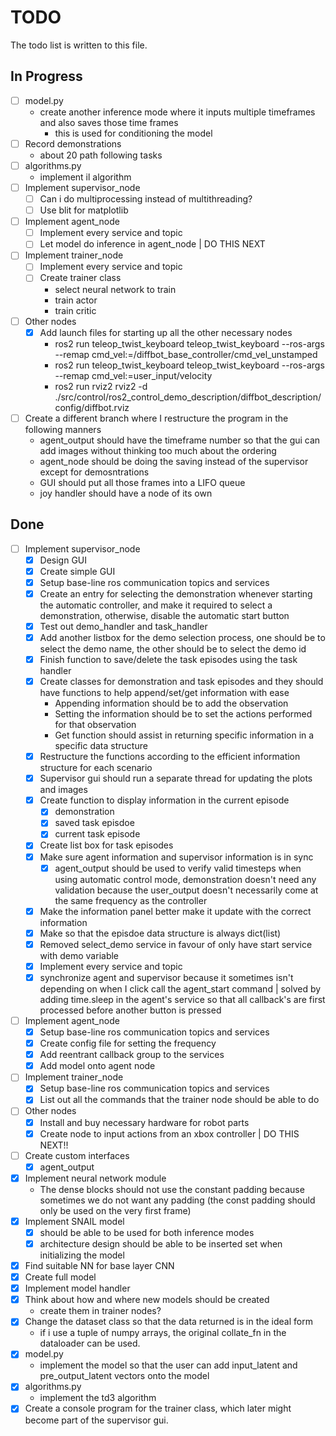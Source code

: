 # TODO

The todo list is written to this file.

## In Progress

- [ ] model.py
    - create another inference mode where it inputs multiple timeframes and also saves those time frames
        - this is used for conditioning the model
- [ ] Record demonstrations
    - about 20 path following tasks
- [ ] algorithms.py
    - implement il algorithm
- [ ] Implement supervisor_node
    - [ ] Can i do multiprocessing instead of multithreading?
    - [ ] Use blit for matplotlib
- [ ] Implement agent_node
    - [ ] Implement every service and topic
    - [ ] Let model do inference in agent_node | DO THIS NEXT
- [ ] Implement trainer_node
    - [ ] Implement every service and topic
    - [ ] Create trainer class
        - select neural network to train
        - train actor
        - train critic
- [ ] Other nodes
    - [x] Add launch files for starting up all the other necessary nodes 
        - ros2 run teleop_twist_keyboard teleop_twist_keyboard --ros-args --remap cmd_vel:=/diffbot_base_controller/cmd_vel_unstamped
        - ros2 run teleop_twist_keyboard teleop_twist_keyboard --ros-args --remap cmd_vel:=user_input/velocity
        - ros2 run rviz2 rviz2 -d ./src/control/ros2_control_demo_description/diffbot_description/config/diffbot.rviz
- [ ] Create a different branch where I restructure the program in the following manners
    - agent_output should have the timeframe number so that the gui can add images without thinking too much about the ordering
    - agent_node should be doing the saving instead of the supervisor except for demosntrations
    - GUI should put all those frames into a LIFO queue
    - joy handler should have a node of its own

## Done

- [ ] Implement supervisor_node
    - [x] Design GUI 
    - [x] Create simple GUI
    - [x] Setup base-line ros communication topics and services
    - [x] Create an entry for selecting the demonstration whenever starting the automatic controller, and make it required to select a demonstration, otherwise, disable the automatic start button
    - [x] Test out demo_handler and task_handler
    - [x] Add another listbox for the demo selection process, one should be to select the demo name, the other should be to select the demo id
    - [x] Finish function to save/delete the task episodes using the task handler
    - [x] Create classes for demonstration and task episodes and they should have functions to help append/set/get information with ease
        - Appending information should be to add the observation
        - Setting the information should be to set the actions performed for that observation
        - Get function should assist in returning specific information in a specific data structure
    - [x] Restructure the functions according to the efficient information structure for each scenario
    - [x] Supervisor gui should run a separate thread for updating the plots and images
    - [x] Create function to display information in the current episode
        - [x] demonstration
        - [x] saved task episdoe
        - [x] current task episode
    - [x] Create list box for task episodes
    - [x] Make sure agent information and supervisor information is in sync
        - [x] agent_output should be used to verify valid timesteps when using automatic control mode, demonstration doesn't need any validation because the user_output doesn't necessarily come at the same frequency as the controller
    - [x] Make the information panel better make it update with the correct information
    - [x] Make so that the episdoe data structure is always dict(list)
    - [x] Removed select_demo service in favour of only have start service with demo variable
    - [x] Implement every service and topic
    - [x] synchronize agent and supervisor because it sometimes isn't depending on when I click call the agent_start command | solved by adding time.sleep in the agent's service so that all callback's are first processed before another button is pressed
- [ ] Implement agent_node
    - [x] Setup base-line ros communication topics and services
    - [x] Create config file for setting the frequency
    - [x] Add reentrant callback group to the services
    - [x] Add model onto agent node
- [ ] Implement trainer_node
    - [x] Setup base-line ros communication topics and services
    - [x] List out all the commands that the trainer node should be able to do
- [ ] Other nodes
    - [x] Install and buy necessary hardware for robot parts
    - [x] Create node to input actions from an xbox controller | DO THIS NEXT!!
- [ ] Create custom interfaces
    - [x] agent_output
- [x] Implement neural network module
    - The dense blocks should not use the constant padding because sometimes we do not want any padding (the const padding should only be used on the very first frame)
- [x] Implement SNAIL model
    - [x] should be able to be used for both inference modes
    - [x] architecture design should be able to be inserted set when initializing the model
- [x] Find suitable NN for base layer CNN
- [x] Create full model
- [x] Implement model handler
- [x] Think about how and where new models should be created
    - create them in trainer nodes?
- [x] Change the dataset class so that the data returned is in the ideal form
    - if i use a tuple of numpy arrays, the original collate_fn in the dataloader can be used.
- [x] model.py
    - implement the model so that the user can add input_latent and pre_output_latent vectors onto the model
- [x] algorithms.py 
    - implement the td3 algorithm
- [x] Create a console program for the trainer class, which later might become part of the supervisor gui.